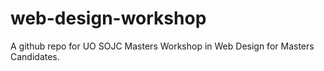 # web-design-workshop
A github repo for UO SOJC Masters Workshop in Web Design for Masters Candidates.
